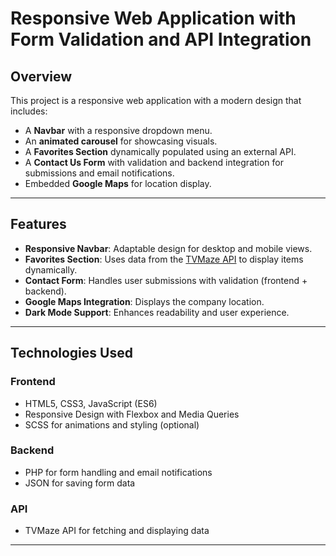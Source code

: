 # Responsive Web Application with Form Validation and API Integration

## Overview
This project is a responsive web application with a modern design that includes:
- A **Navbar** with a responsive dropdown menu.  
- An **animated carousel** for showcasing visuals.  
- A **Favorites Section** dynamically populated using an external API.  
- A **Contact Us Form** with validation and backend integration for submissions and email notifications.  
- Embedded **Google Maps** for location display.

---

## Features
- **Responsive Navbar**: Adaptable design for desktop and mobile views.  
- **Favorites Section**: Uses data from the [TVMaze API](https://www.tvmaze.com/api) to display items dynamically.  
- **Contact Form**: Handles user submissions with validation (frontend + backend).  
- **Google Maps Integration**: Displays the company location.  
- **Dark Mode Support**: Enhances readability and user experience.  

---

## Technologies Used

### Frontend
- HTML5, CSS3, JavaScript (ES6)  
- Responsive Design with Flexbox and Media Queries  
- SCSS for animations and styling (optional)  

### Backend
- PHP for form handling and email notifications  
- JSON for saving form data  

### API
- TVMaze API for fetching and displaying data  

---
